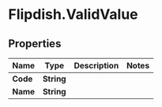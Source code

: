 # Flipdish.ValidValue

## Properties

Name | Type | Description | Notes
------------ | ------------- | ------------- | -------------
**Code** | **String** |  | 
**Name** | **String** |  | 


